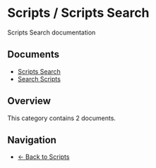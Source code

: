# Scripts / Scripts Search

Scripts Search documentation

## Documents

- [Scripts Search](./README.md)
- [Search Scripts](./scripts-search.md)

## Overview

This category contains 2 documents.

## Navigation

- [← Back to Scripts](../)
